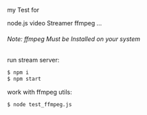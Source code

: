 my Test for

node.js
video Streamer
ffmpeg
...


###### Note: ffmpeg Must be Installed on your system

run stream server:
```sh
$ npm i
$ npm start
```

work with ffmpeg utils:
```sh
$ node test_ffmpeg.js
```